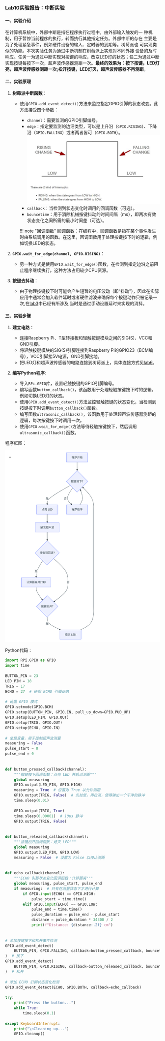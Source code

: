 ### Lab10实验报告：中断实验

#### 一、实验介绍
在计算机系统中，外部中断是指在程序执行过程中，由外部输入触发的一
种机制，用于暂停当前程序的执行，转而执行其他指定任务。外部中断的存在
主要是为了处理紧急事件，例如硬件设备的输入、定时器的到期等。树莓派也
可实现类似的功能。本次实验任务为通过中断机制在树莓派上实现对不同外接
设备的及时响应。任务一为通过中断实现对按键的响应，改变LED灯的状态；任二为通过中断实现按键每按下一次，超声波传感器测距一次。**最终的效果为：按下按键，LED灯亮，超声波传感器测距一次;松开按键，LED灯灭，超声波传感器不再测距**。

#### 二、实验原理
1. **树莓派中断函数**：
   - 使用`GPIO.add_event_detect()`方法来监控指定GPIO引脚的状态改变。此方法接受四个参数：
     - `channel`：需要监测的GPIO引脚编号。
     - `edge`：指定要监测的边沿类型，可以是上升沿（`GPIO.RISING`）、下降沿（`GPIO.FALLING`）或者两者皆可（`GPIO.BOTH`）。![alt text](images/image-18.png)
     - `callback`：当检测到状态变化时调用的回调函数（可选）。
     - `bouncetime`：用于消除机械按键抖动的时间间隔（ms），即两次有效状态变化之间所需的最小时间差（可选）。
  
      !!! note "回调函数"
          回调函数：在编程中，回调函数是指在某个事件发生时由系统调用的函数。在这里，回调函数用于处理按键按下时的逻辑，例如切换LED的状态。

2. **`GPIO.wait_for_edge(channel, GPIO.RISING)`**：
   - 另一种方式是使用`GPIO.wait_for_edge()`函数，在检测到指定边沿之前阻止程序继续执行。这种方法占用较少CPU资源。

3. **按键去抖动**：
   - 由于物理按键按下时可能会产生短暂的电压波动（即“抖动”），因此在实际应用中通常会加入软件延时或者硬件滤波来确保每个按键动作只被记录一次,在[lab3](lab3.md)中已经有所涉及,当时是通过手动设置延时来实现的消抖。

#### 三、实验步骤
1. **建立电路**：
   - 连接Raspberry Pi、T型转接板和轻触按键模块之间的SIG(S)、VCC和GND引脚。
   - 将轻触按键模块的SIG(S)引脚连接到Raspberry Pi的GPIO23（BCM编号），VCC引脚接5V电源，GND引脚接地。
   - 把LED灯和超声波传感器的电路连接到树莓派上，具体连接方式见[lab6](lab6.md)。
  
2. **编写Python程序**:
   - 导入`RPi.GPIO`库，设置轻触按键的GPIO引脚编号。
   - 编写函数`button_callback()`，该函数用于处理轻触按键按下时的逻辑，例如切换LED灯的状态。
   - 使用`GPIO.add_event_detect()`方法监控轻触按键的状态变化，当检测到按键按下时调用`button_callback()`函数。
   - 编写函数`ultrasonic_callback()`，该函数用于处理超声波传感器测距的逻辑，每次按键按下时调用一次。
   - 使用`GPIO.wait_for_edge()`方法等待轻触按键按下，然后调用`ultrasonic_callback()`函数。

程序框图：

![alt text](image-8.png)

Python代码：

```python
import RPi.GPIO as GPIO
import time

BUTTON_PIN = 23
LED_PIN = 18
TRIG = 17
ECHO = 27  # 确保 ECHO 引脚正确

# 设置 GPIO 模式
GPIO.setmode(GPIO.BCM)
GPIO.setup(BUTTON_PIN, GPIO.IN, pull_up_down=GPIO.PUD_UP)
GPIO.setup(LED_PIN, GPIO.OUT)
GPIO.setup(TRIG, GPIO.OUT)
GPIO.setup(ECHO, GPIO.IN)

# 全局变量，用于控制超声波测量
measuring = False
pulse_start = 0
pulse_end = 0


def button_pressed_callback(channel):
    """按键按下回调函数：点亮 LED 并启动测距"""
    global measuring
    GPIO.output(LED_PIN, GPIO.HIGH)
    measuring = True  # 设置为 True 以允许测距
    GPIO.output(TRIG, False)  # 先拉低，再拉高，使得输出一个干净的脉冲
    time.sleep(0.01)

    GPIO.output(TRIG, True)
    time.sleep(0.00001)  # 10us 脉冲
    GPIO.output(TRIG, False)


def button_released_callback(channel):
    """按键松开回调函数：熄灭 LED"""
    global measuring
    GPIO.output(LED_PIN, GPIO.LOW)
    measuring = False  # 设置为 False 以停止测距


def echo_callback(channel):
    """ECHO 引脚状态变化回调函数：计算距离"""
    global measuring, pulse_start, pulse_end
    if measuring:  # 只有在测量状态下才进行计算
        if GPIO.input(ECHO) == GPIO.HIGH:
            pulse_start = time.time()
        elif GPIO.input(ECHO) == GPIO.LOW:
            pulse_end = time.time()
            pulse_duration = pulse_end - pulse_start
            distance = pulse_duration * 34300 / 2
            print(f"Distance: {distance:.2f} cm")


# 添加按键按下和松开事件检测
GPIO.add_event_detect(
    BUTTON_PIN, GPIO.FALLING, callback=button_pressed_callback, bouncetime=200
)  # 按下
GPIO.add_event_detect(
    BUTTON_PIN, GPIO.RISING, callback=button_released_callback, bouncetime=200
)  # 松开

# 添加 ECHO 引脚状态变化检测
GPIO.add_event_detect(ECHO, GPIO.BOTH, callback=echo_callback)

try:
    print("Press the button...")
    while True:
        time.sleep(0.1)

except KeyboardInterrupt:
    print("\nCleaning up...")
    GPIO.cleanup()
```


